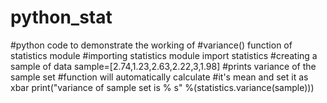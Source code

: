 # python_stat
#python code to demonstrate the working of
#variance() function of statistics module
#importing statistics module
import statistics
#creating a sample of data
sample=[2.74,1.23,2.63,2.22,3,1.98]
#prints variance of the sample set
#function will automatically calculate
#it's mean and set it as xbar
print("variance of sample set is % s" %(statistics.variance(sample)))
